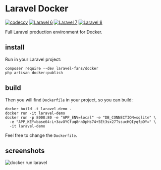 # Laravel Docker

[![codecov](https://codecov.io/gh/laravel-fans/laravel-docker/branch/main/graph/badge.svg)](https://codecov.io/gh/laravel-fans/laravel-docker)
[![Laravel 6](https://github.com/laravel-fans/laravel-docker/workflows/Laravel%206/badge.svg)](https://github.com/laravel-fans/laravel-docker/actions/workflows/laravel-6.yml)
[![Laravel 7](https://github.com/laravel-fans/laravel-docker/workflows/Laravel%207/badge.svg)](https://github.com/laravel-fans/laravel-docker/actions/workflows/laravel-7.yml)
[![Laravel 8](https://github.com/laravel-fans/laravel-docker/workflows/Laravel%208/badge.svg)](https://github.com/laravel-fans/laravel-docker/actions/workflows/laravel-8.yml)

Full Laravel production environment for Docker.

## install

Run in your Laravel project:

```shell
composer require --dev laravel-fans/docker
php artisan docker:publish
```

## build

Then you will find `Dockerfile` in your project, so you can build:

```
docker build -t laravel-demo .
docker run -it laravel-demo
docker run -p 8000:80 -e "APP_ENV=local" -e "DB_CONNECTION=sqlite" \
  -e "APP_KEY=base64:L+3avOYCfuq8nnDpHs74+5Et3sx27TssucHQIyqfpDY=" \
  -it laravel-demo
```

Feel free to change the `Dockerfile`.

## screenshots

![docker run laravel](https://user-images.githubusercontent.com/4971414/126929099-20fee54e-89e8-4d52-8c04-41eeab7ede2d.png)
